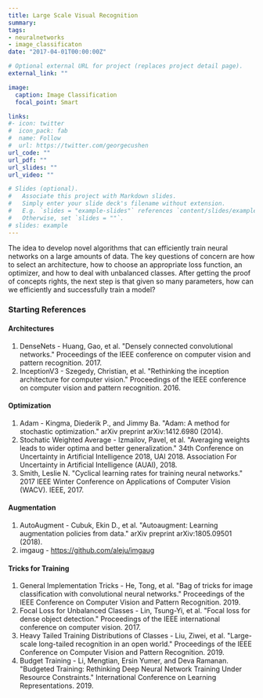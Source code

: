```yaml
---
title: Large Scale Visual Recognition
summary:
tags:
- neuralnetworks
- image_classificaton
date: "2017-04-01T00:00:00Z"

# Optional external URL for project (replaces project detail page).
external_link: ""

image:
  caption: Image Classification
  focal_point: Smart

links:
#- icon: twitter
#  icon_pack: fab
#  name: Follow
#  url: https://twitter.com/georgecushen
url_code: ""
url_pdf: ""
url_slides: ""
url_video: ""

# Slides (optional).
#   Associate this project with Markdown slides.
#   Simply enter your slide deck's filename without extension.
#   E.g. `slides = "example-slides"` references `content/slides/example-slides.md`.
#   Otherwise, set `slides = ""`.
# slides: example
---
```


The idea to develop novel algorithms that can efficiently train neural networks on a large amounts of data. The key questions of concern are how to select an architecture, how to choose an appropriate loss function, an optimizer, and how to deal with unbalanced classes. After getting the proof of concepts rights, the next step is that given so many parameters, how can we efficiently and successfully train a model?


### Starting References
#### Architectures
1. DenseNets - Huang, Gao, et al. "Densely connected convolutional networks." Proceedings of the IEEE conference on computer vision and pattern recognition. 2017.
2. InceptionV3 - Szegedy, Christian, et al. "Rethinking the inception architecture for computer vision." Proceedings of the IEEE conference on computer vision and pattern recognition. 2016.

#### Optimization
1. Adam - Kingma, Diederik P., and Jimmy Ba. "Adam: A method for stochastic optimization." arXiv preprint arXiv:1412.6980 (2014).
2. Stochatic Weighted Average - Izmailov, Pavel, et al. "Averaging weights leads to wider optima and better generalization." 34th Conference on Uncertainty in Artificial Intelligence 2018, UAI 2018. Association For Uncertainty in Artificial Intelligence (AUAI), 2018.
3. Smith, Leslie N. "Cyclical learning rates for training neural networks." 2017 IEEE Winter Conference on Applications of Computer Vision (WACV). IEEE, 2017.

#### Augmentation
1. AutoAugment - Cubuk, Ekin D., et al. "Autoaugment: Learning augmentation policies from data." arXiv preprint arXiv:1805.09501 (2018).
2. imgaug - https://github.com/aleju/imgaug


#### Tricks for Training
1. General Implementation Tricks - He, Tong, et al. "Bag of tricks for image classification with convolutional neural networks." Proceedings of the IEEE Conference on Computer Vision and Pattern Recognition. 2019.
2. Focal Loss for Unbalanced Classes - Lin, Tsung-Yi, et al. "Focal loss for dense object detection." Proceedings of the IEEE international conference on computer vision. 2017.
3. Heavy Tailed Training Distributions of Classes - Liu, Ziwei, et al. "Large-scale long-tailed recognition in an open world." Proceedings of the IEEE Conference on Computer Vision and Pattern Recognition. 2019.
4. Budget Training - Li, Mengtian, Ersin Yumer, and Deva Ramanan. "Budgeted Training: Rethinking Deep Neural Network Training Under Resource Constraints." International Conference on Learning Representations. 2019.
